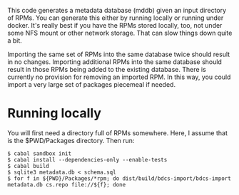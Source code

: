 This code generates a metadata database (mddb) given an input directory of
RPMs.  You can generate this either by running locally or running under docker.
It's really best if you have the RPMs stored locally, too, not under some NFS
mount or other network storage.  That can slow things down quite a bit.

Importing the same set of RPMs into the same database twice should result in no
changes.  Importing additional RPMs into the same database should result in those
RPMs being added to the existing database.  There is currently no provision for
removing an imported RPM.  In this way, you could import a very large set of
packages piecemeal if needed.


Running locally
===============

You will first need a directory full of RPMs somewhere.  Here, I assume that
is the $PWD/Packages directory.  Then run:

```
$ cabal sandbox init
$ cabal install --dependencies-only --enable-tests
$ cabal build
$ sqlite3 metadata.db < schema.sql
$ for f in ${PWD}/Packages/*rpm; do dist/build/bdcs-import/bdcs-import metadata.db cs.repo file://${f}; done
```

